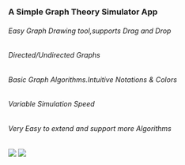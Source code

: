 ### A Simple Graph Theory Simulator App

###### Easy Graph Drawing tool,supports Drag and Drop
###### Directed/Undirected Graphs
###### Basic Graph Algorithms.Intuitive Notations & Colors
###### Variable Simulation Speed
###### Very Easy to extend and support more Algorithms

<img src="ss/test.gif"/>

<img src="ss/test2.gif"/>
